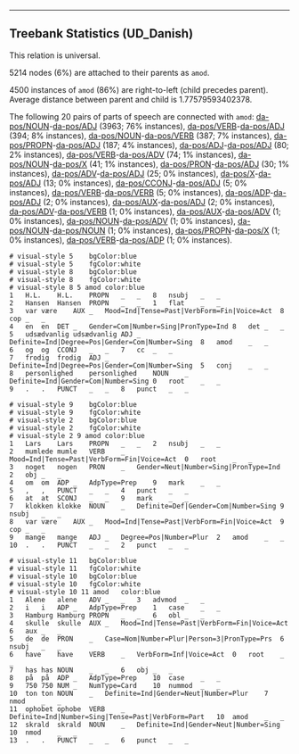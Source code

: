 

--------------------------------------------------------------------------------

## Treebank Statistics (UD_Danish)

This relation is universal.

5214 nodes (6%) are attached to their parents as `amod`.

4500 instances of `amod` (86%) are right-to-left (child precedes parent).
Average distance between parent and child is 1.77579593402378.

The following 20 pairs of parts of speech are connected with `amod`: [da-pos/NOUN]()-[da-pos/ADJ]() (3963; 76% instances), [da-pos/VERB]()-[da-pos/ADJ]() (394; 8% instances), [da-pos/NOUN]()-[da-pos/VERB]() (387; 7% instances), [da-pos/PROPN]()-[da-pos/ADJ]() (187; 4% instances), [da-pos/ADJ]()-[da-pos/ADJ]() (80; 2% instances), [da-pos/VERB]()-[da-pos/ADV]() (74; 1% instances), [da-pos/NOUN]()-[da-pos/X]() (41; 1% instances), [da-pos/PRON]()-[da-pos/ADJ]() (30; 1% instances), [da-pos/ADV]()-[da-pos/ADJ]() (25; 0% instances), [da-pos/X]()-[da-pos/ADJ]() (13; 0% instances), [da-pos/CCONJ]()-[da-pos/ADJ]() (5; 0% instances), [da-pos/VERB]()-[da-pos/VERB]() (5; 0% instances), [da-pos/ADP]()-[da-pos/ADJ]() (2; 0% instances), [da-pos/AUX]()-[da-pos/ADJ]() (2; 0% instances), [da-pos/ADV]()-[da-pos/VERB]() (1; 0% instances), [da-pos/AUX]()-[da-pos/ADV]() (1; 0% instances), [da-pos/NOUN]()-[da-pos/ADV]() (1; 0% instances), [da-pos/NOUN]()-[da-pos/NOUN]() (1; 0% instances), [da-pos/PROPN]()-[da-pos/X]() (1; 0% instances), [da-pos/VERB]()-[da-pos/ADP]() (1; 0% instances).


~~~ conllu
# visual-style 5	bgColor:blue
# visual-style 5	fgColor:white
# visual-style 8	bgColor:blue
# visual-style 8	fgColor:white
# visual-style 8 5 amod	color:blue
1	H.L.	H.L.	PROPN	_	_	8	nsubj	_	_
2	Hansen	Hansen	PROPN	_	_	1	flat	_	_
3	var	være	AUX	_	Mood=Ind|Tense=Past|VerbForm=Fin|Voice=Act	8	cop	_	_
4	en	en	DET	_	Gender=Com|Number=Sing|PronType=Ind	8	det	_	_
5	udsædvanlig	udsædvanlig	ADJ	_	Definite=Ind|Degree=Pos|Gender=Com|Number=Sing	8	amod	_	_
6	og	og	CCONJ	_	_	7	cc	_	_
7	frodig	frodig	ADJ	_	Definite=Ind|Degree=Pos|Gender=Com|Number=Sing	5	conj	_	_
8	personlighed	personlighed	NOUN	_	Definite=Ind|Gender=Com|Number=Sing	0	root	_	_
9	.	.	PUNCT	_	_	8	punct	_	_

~~~


~~~ conllu
# visual-style 9	bgColor:blue
# visual-style 9	fgColor:white
# visual-style 2	bgColor:blue
# visual-style 2	fgColor:white
# visual-style 2 9 amod	color:blue
1	Lars	Lars	PROPN	_	_	2	nsubj	_	_
2	mumlede	mumle	VERB	_	Mood=Ind|Tense=Past|VerbForm=Fin|Voice=Act	0	root	_	_
3	noget	nogen	PRON	_	Gender=Neut|Number=Sing|PronType=Ind	2	obj	_	_
4	om	om	ADP	_	AdpType=Prep	9	mark	_	_
5	,	,	PUNCT	_	_	4	punct	_	_
6	at	at	SCONJ	_	_	9	mark	_	_
7	klokken	klokke	NOUN	_	Definite=Def|Gender=Com|Number=Sing	9	nsubj	_	_
8	var	være	AUX	_	Mood=Ind|Tense=Past|VerbForm=Fin|Voice=Act	9	cop	_	_
9	mange	mange	ADJ	_	Degree=Pos|Number=Plur	2	amod	_	_
10	.	.	PUNCT	_	_	2	punct	_	_

~~~


~~~ conllu
# visual-style 11	bgColor:blue
# visual-style 11	fgColor:white
# visual-style 10	bgColor:blue
# visual-style 10	fgColor:white
# visual-style 10 11 amod	color:blue
1	Alene	alene	ADV	_	_	3	advmod	_	_
2	i	i	ADP	_	AdpType=Prep	1	case	_	_
3	Hamburg	Hamburg	PROPN	_	_	6	obl	_	_
4	skulle	skulle	AUX	_	Mood=Ind|Tense=Past|VerbForm=Fin|Voice=Act	6	aux	_	_
5	de	de	PRON	_	Case=Nom|Number=Plur|Person=3|PronType=Prs	6	nsubj	_	_
6	have	have	VERB	_	VerbForm=Inf|Voice=Act	0	root	_	_
7	has	has	NOUN	_	_	6	obj	_	_
8	på	på	ADP	_	AdpType=Prep	10	case	_	_
9	750	750	NUM	_	NumType=Card	10	nummod	_	_
10	ton	ton	NOUN	_	Definite=Ind|Gender=Neut|Number=Plur	7	nmod	_	_
11	ophobet	ophobe	VERB	_	Definite=Ind|Number=Sing|Tense=Past|VerbForm=Part	10	amod	_	_
12	skrald	skrald	NOUN	_	Definite=Ind|Gender=Neut|Number=Sing	10	nmod	_	_
13	.	.	PUNCT	_	_	6	punct	_	_

~~~


